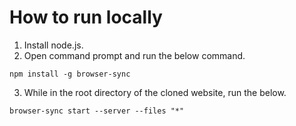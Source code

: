 # How to run locally
1. Install node.js.
2. Open command prompt and run the below command.
```
npm install -g browser-sync
```
3. While in the root directory of the cloned website, run the below.
```
browser-sync start --server --files "*"
```
